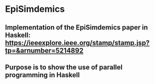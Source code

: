 # EpiSimdemics
## Implementation of the EpiSimdemics paper in Haskell: https://ieeexplore.ieee.org/stamp/stamp.jsp?tp=&arnumber=5214892
## Purpose is to show the use of parallel programming in Haskell